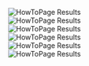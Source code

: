 <img src="../../../../assets/images/metrics/webapp/after/howtopage/wamAfterHowToFull1.png" alt="HowToPage Results"></img><br>
<img src="../../../../assets/images/metrics/webapp/after/howtopage/wamAfterHowToFull2.png" alt="HowToPage Results"></img><br>
<img src="../../../../assets/images/metrics/webapp/after/howtopage/wamAfterHowToFull3.png" alt="HowToPage Results"></img><br>
<img src="../../../../assets/images/metrics/webapp/after/howtopage/wamAfterHowToFull4.png" alt="HowToPage Results"></img><br>
<img src="../../../../assets/images/metrics/webapp/after/howtopage/wamAfterHowToFull5.png" alt="HowToPage Results"></img><br>
<img src="../../../../assets/images/metrics/webapp/after/howtopage/wamAfterHowToFull6.png" alt="HowToPage Results"></img><br>